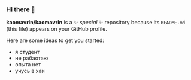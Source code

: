 ### Hi there 👋

**kaomavrin/kaomavrin** is a ✨ _special_ ✨ repository because its `README.md` (this file) appears on your GitHub profile.

Here are some ideas to get you started:

- я студент 
- не рабаотаю 
- опыта нет 
- учусь в хаи 
